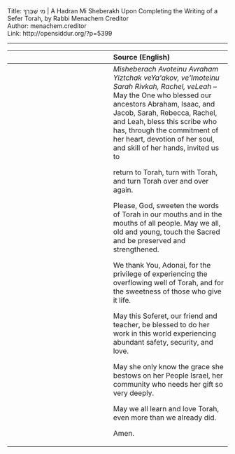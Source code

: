 <html>
<head></head>
<body>
Title: מִי שֶׁבֵּרַךְ | A Hadran Mi Sheberakh Upon Completing the Writing of a Sefer Torah, by Rabbi Menachem Creditor<br />
Author: menachem.creditor<br />
Link: http://opensiddur.org/?p=5399
<p />
<hr />

<table style="margin-left: auto;margin-right: auto;" class="draggable">
<thead><tr><th id="x" style="text-align: right;"></th><th style="text-align: left;">Source (English)</th></tr></thead>
<tbody>
<tr>
<td style="vertical-align:top;" width="46%">
<div class="liturgy"><span lang="he">

</span></div>
</td>
 
<td style="vertical-align:top;" width="53%">
<div class="english">
<em>Misheberach Avoteinu Avraham Yiztchak veYa'akov, ve'Imoteinu Sarah Rivkah, Rachel, veLeah</em> – May the One who blessed our ancestors Abraham, Isaac, and Jacob, Sarah, Rebecca, Rachel, and Leah, bless this scribe who has, through the commitment of her heart, devotion of her soul, and skill of her hands, invited us to 

return to Torah, 
turn with Torah, 
and turn Torah over and over again. 

Please, God, sweeten the words of Torah in our mouths and in the mouths of all people. May we all, old and young, touch the Sacred and be preserved and strengthened.

We thank You, Adonai, for the privilege of experiencing the overflowing well of Torah, and for the sweetness of those who give it life. 

May this Soferet, our friend and teacher, be blessed to do her work in this world experiencing abundant safety, security, and love. 

May she only know the grace she bestows on her People Israel, her community who needs her gift so very deeply.

May we all learn and love Torah, even more than we already did. 

Amen.
</div></td>
</tr>
</tbody></table>
</body>
</html>